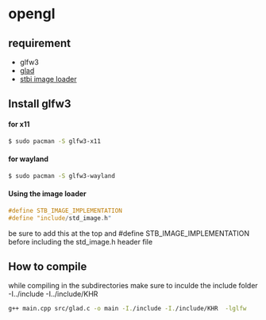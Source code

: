 # opengl

## requirement
- glfw3 
- [glad](https://glad.dav1d.de/)
- [stbi image loader](https://github.com/nothings/stb/blob/master/stb_image.h)
## Install glfw3
#### for x11
```bash
$ sudo pacman -S glfw3-x11 
```
#### for wayland
```bash
$ sudo pacman -S glfw3-wayland 
```

#### Using the image loader
````c++
#define STB_IMAGE_IMPLEMENTATION
#define "include/std_image.h"
````
 be sure to add this at the top and #define STB_IMAGE_IMPLEMENTATION before including the std_image.h header file 
## How to compile 

while compiling in the subdirectories make sure to inculde the include folder -I../include -I../include/KHR

```bash
g++ main.cpp src/glad.c -o main -I./include -I./include/KHR  -lglfw
```
